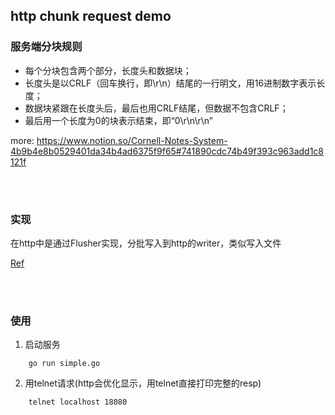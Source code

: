 ## http chunk request demo

### 服务端分块规则
- 每个分块包含两个部分，长度头和数据块；
- 长度头是以CRLF（回车换行，即\r\n）结尾的一行明文，用16进制数字表示长度；
- 数据块紧跟在长度头后，最后也用CRLF结尾，但数据不包含CRLF；
- 最后用一个长度为0的块表示结束，即“0\r\n\r\n”

more: https://www.notion.so/Cornell-Notes-System-4b9b4e8b0529401da34b4ad6375f9f65#741890cdc74b49f393c963add1c8121f

<br>
</br>

### 实现
<p>在http中是通过Flusher实现，分批写入到http的writer，类似写入文件</p>

[Ref](https://stackoverflow.com/questions/26769626/send-a-chunked-http-response-from-a-go-server)

<br>
</br>

### 使用
1. 启动服务 
```shell
    go run simple.go
```

2. 用telnet请求(http会优化显示，用telnet直接打印完整的resp)
```
    telnet localhost 18080
```